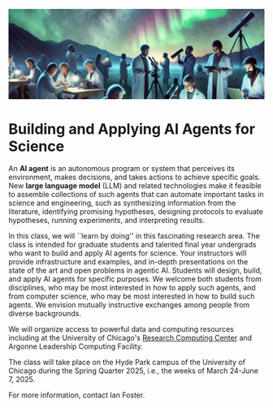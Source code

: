 ![Alt text](fd19a9a4-a510-4db0-9e37-7b97321a5fbf.jpeg?raw=true "Title")

# Building and Applying AI Agents for Science

An **AI agent** is an autonomous program or system that perceives its environment, makes decisions, and takes actions to achieve specific goals.
New **large language model** (LLM) and related technologies make it feasible to assemble collections of such agents that can automate important tasks in science and engineering, such as synthesizing information from the literature, identifying promising hypotheses, designing protocols to evaluate hypotheses, running experiments, and interpreting results.

In this class, we will ``learn by doing'' in this fascinating research area.
The class is intended for graduate students and talented final year undergrads who want to build and apply AI agents for science.
Your instructors will provide infrastructure and examples, and in-depth presentations on the state of the art and open problems in agentic AI.
Students will design, build, and apply AI agents for specific purposes.
We welcome both students from disciplines, who may be most interested in how to apply such agents, and from computer science, who may be most interested in how to build such agents. We envision mutually instructive exchanges among people from diverse backgrounds.

We will organize access to powerful data and computing resources including at the University of Chicago's [Research Computing Center](https://rcc.uchicago.edu) and Argonne Leadership Computing Facility. 

The class will take place on the Hyde Park campus of the University of Chicago during the Spring Quarter 2025, i.e., the weeks of March 24-June 7, 2025.

For more information, contact Ian Foster.




